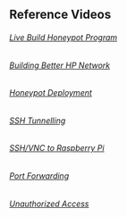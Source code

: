## Reference Videos
###### [Live Build Honeypot Program](https://www.youtube.com/watch?v=77qj9o9pmek)
###### [Building Better HP Network](https://www.youtube.com/watch?v=g1WXml_6NOE)
###### [Honeypot Deployment](https://www.youtube.com/watch?v=FBnTeryebzc)
###### [SSH Tunnelling](https://www.youtube.com/watch?v=AtuAdk4MwWw)
###### [SSH/VNC to Raspberry Pi](https://www.youtube.com/watch?v=kPeb5IvZW_k)
###### [Port Forwarding](https://www.youtube.com/watch?v=lSugZwBJ25g)
###### [Unauthorized Access](https://www.youtube.com/watch?v=tdEBWFiC_Hk)
